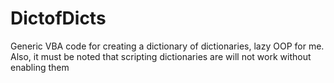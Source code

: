 # DictofDicts
Generic VBA code for creating a dictionary of dictionaries, lazy OOP for me.
Also, it must be noted that scripting dictionaries are will not work without enabling them
